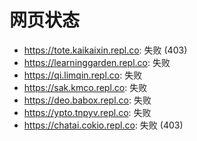 # 网页状态
- https://tote.kaikaixin.repl.co: 失败 (403)
- https://learninggarden.repl.co: 失败
- https://qi.limqin.repl.co: 失败
- https://sak.kmco.repl.co: 失败
- https://deo.babox.repl.co: 失败
- https://ypto.tnpyv.repl.co: 失败
- https://chatai.cokio.repl.co: 失败 (403)
